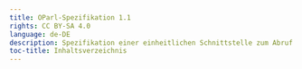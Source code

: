 ```yaml
---
title: OParl-Spezifikation 1.1
rights: CC BY-SA 4.0
language: de-DE
description: Spezifikation einer einheitlichen Schnittstelle zum Abruf von maschinenlesbaren Informationen aus Ratsinformationssystemen.
toc-title: Inhaltsverzeichnis
---
```

